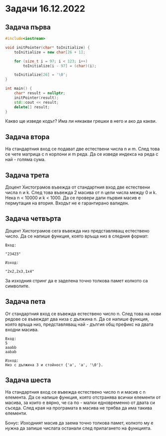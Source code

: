 # Задачи 16.12.2022

## Задача първа
```cpp
#include<iostream>

void initPointer(char* toInitialize) {
    toInitialize = new char[26 + 1];

    for (size_t i = 97; i < 123; i++)
        toInitialize[i - 97] = (char)(i);

    toInitialize[26] = '\0';    
}

int main() {
    char* result = nullptr;
    initPointer(result);
    std::cout << result;
    delete[] result;
}
```
Какво ще изведе кодът? Има ли някакви грешки в него и ако да какви.

## Задача втора
На стандартния вход се подават две естествени числа n и m. След това се чете матрица с n корлони и m реда. Да се изведе индекса на реда с най - голяма сума. 

## Задача трета
Доцент Хистограмов въвежда от стандартния вход две естествени числа n и k. След това въвежда 2 масива от n цели числа между 0 и k. Нека n < 10000 и k < 1000. Да се провери дали първия масив е пермутация на втория. Входът не е гарантирано валиден.

## Задача четвърта
Доцент Хистограмов сега въвежда низ представляващ естествено число. Да се напише функция, която връща низ в следния формат:
```
Вход:

"23423"

Изход:

"2х2,2х3,1х4"
```
За изходния стринг да е заделена точно толкова памет колкото са символите.

## Задача пета
От стандартния вход се въвежда естествено число n. След това на нови редове се въвеждат два низа с дължина n. Да се напише функция, която връща низ, представляващ най - дългия общ префикс на двата входни масива.

```
Вход:
5
aaabb
aabab

Изход:
Низ с дължина 3 и стойност {'a', 'a', '\0'}.
```

## Задача шеста
На стандартния вход се въвежда естествено число n и масив с n елемента. Да се напише функция, която отстранява всички елементи от масива, за които е вярно, че са по - малки едновременно от двата си съседа. След края на програмата в масива не трябва да има такива елементи.

Бонус: Изходният масив да заема точно толкова памет, колкото му е нужна да запише числата останали след прилагането на функцията.
